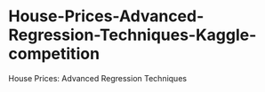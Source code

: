# House-Prices-Advanced-Regression-Techniques-Kaggle-competition
House Prices: Advanced Regression Techniques
